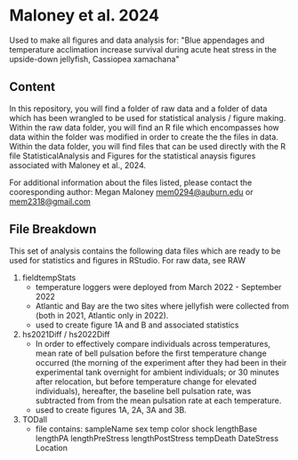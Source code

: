 # Maloney et al. 2024
Used to make all figures and data analysis for: "Blue appendages and temperature acclimation increase survival during acute heat stress in the upside-down jellyfish, Cassiopea xamachana"

## Content

In this repository, you will find a folder of raw data and a folder of data which has been wrangled to be used for statistical analysis / figure making. 
Within the raw data folder, you will find an R file which encompasses how data within the folder was modified in order to create the the files in data. 
Within the data folder, you will find files that can be used directly with the R file StatisticalAnalysis and Figures for the statistical anaysis figures associated with Maloney et al., 2024. 

For additional information about the files listed, please contact the cooresponding author: 
Megan Maloney
mem0294@auburn.edu
or
mem2318@gmail.com

## File Breakdown
This set of analysis contains the following data files which are ready to be used for statistics and figures in RStudio. 
For raw data, see RAW 
1. fieldtempStats 
     - temperature loggers were deployed from March 2022 - September 2022
     - Atlantic and Bay are the two sites where jellyfish were collected from (both in 2021, Atlantic only in 2022). 
     - used to create figure 1A and B and associated statistics
2. hs2021Diff / hs2022Diff
     -  In order to effectively compare individuals across temperatures, mean rate of bell pulsation before the first temperature change occurred (the morning of the experiment after they had been in their experimental tank overnight for ambient individuals; or 30 minutes after relocation, but before temperature change for elevated individuals), hereafter, the baseline bell pulsation rate, was subtracted from from the mean pulsation rate at each temperature.
     - used to create figures 1A, 2A, 3A and 3B.
3. TODall
     - file contains: sampleName	sex	temp	color	shock	lengthBase	lengthPA	lengthPreStress	lengthPostStress	tempDeath	DateStress	Location

     



